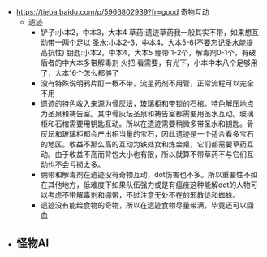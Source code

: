 - https://tieba.baidu.com/p/5966802939?fr=good 奇物互动
	- 遗迹
		- 铲子:小本2，中本3，大本4
		  草药:遗迹草药我一般其实不带，如果想互动带一两个足以
		  圣水:小本2-3，中本4，大本5-6(不要忘记圣水能提高抗性)
		  钥匙:小本2，中本4，大本5
		  绷带:1-2个，解毒剂0-1个，有破盾者的中大本多带解毒剂
		  火把:看需要，有光下，小本中本八个足够用了，大本16个怎么都够了
		- 没有特殊说明鸦片酊一概不带，流星药剂不用管，正常流程可以完全不用
		- 遗迹的特色收入来源为骨灰坛，玻璃柜和带锁的石棺。特色解压地点为圣泉和祷告室。其中骨灰坛圣泉和祷告室都需要用圣水互动。玻璃柜和石棺需要用钥匙互动。所以在遗迹需要稍微多带圣水和钥匙。骨灰坛和玻璃柜都会产出相当量的宝石，因此遗迹是一个适合看多宝石的地区。收益不那么高的互动为铁处女和炼金桌，它们都需要草药互动。由于收益不高而背包大小也有限，所以就算不带草药不与它们互动也不会亏损太多。
		- 绷带和解毒剂在遗迹没有奇物互动，dot伤害也不多。所以重要性不如在其他地方，低难度下如果队伍强力或是有瘟疫这种能解dot的人物可以考虑不带解毒剂和绷带，不过注意无处不在的邪教徒和蜘蛛。
		- 遗迹没有能给食物的奇物，所以在遗迹食物尽量带满，毕竟还可以回血
- 怪物AI
	-